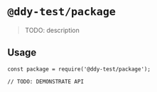 # `@ddy-test/package`

> TODO: description

## Usage

```
const package = require('@ddy-test/package');

// TODO: DEMONSTRATE API
```
